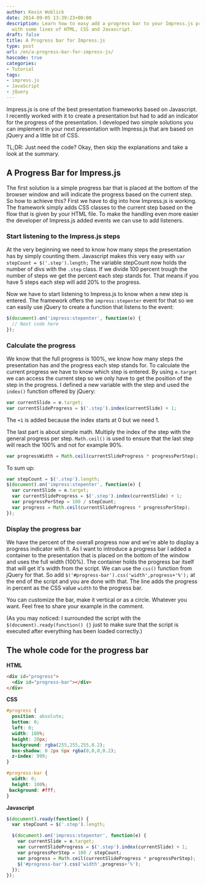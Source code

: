 ```yaml
---
author: Kevin Woblick
date: 2014-09-05 13:39:23+00:00
description: Learn how to easy add a progress bar to your Impress.js presentation
  with some lines of HTML, CSS and Javascript.
draft: false
title: A Progress bar for Impress.js
type: post
url: /en/a-progress-bar-for-impress-js/
hascode: true
categories:
- Tutorial
tags:
- impress.js
- JavaScript
- jQuery
---
```


Impress.js is one of the best presentation frameworks based on Javascript. I recently worked with it to create a presentation but had to add an indicator for the progress of the presentation. I developed two simple solutions you can implement in your next presentation with Impress.js that are based on jQuery and a little bit of CSS.

TL;DR: Just need the code? Okay, then skip the explanations and take a look at the summary.


## A Progress Bar for Impress.js

The first solution is a simple progress bar that is placed at the bottom of the browser window and will indicate the progress based on the current step. So how to achieve this? First we have to dig into how Impress.js is working.
The framework simply adds CSS classes to the current step based on the flow that is given by your HTML file. To make the handling even more easier the developer of Impress.js added events we can use to add listeners.


### Start listening to the Impress.js steps

At the very beginning we need to know how many steps the presentation has by simply counting them. Javascript makes this very easy with `var stepCount = $('.step').length;`
The variable stepCount now holds the number of divs with the `.step` class.
If we divide 100 percent trough the number of steps we get the percent each step stands for. That means if you have 5 steps each step will add 20% to the progress.

Now we have to start listening to Impress.js to know when a new step is entered. The framework offers the `impress:stepenter` event for that so we can easily use jQuery to create a function that listens to the event:

```javascript
$(document).on('impress:stepenter', function(e) {
  // Next code here
});
```


### Calculate the progress

We know that the full progress is 100%, we know how many steps the presentation has and the progress each step stands for. To calculate the current progress we have to know which step is entered.
By using `e.target` we can access the current step so we only have to get the position of the step in the progress.
I defined a new variable with the step and used the `index()` function offered by jQuery:

```javascript
var currentSlide = e.target;
var currentSlideProgress = $('.step').index(currentSlide) + 1;
```

The `+1` is added because the index starts at 0 but we need 1.

The last part is about simple math. Multiply the index of the step with the general progress per step. `Math.ceil()` is used to ensure that the last step will reach the 100% and not for example 90%.

```javascript
var progressWidth = Math.ceil(currentSlideProgress * progressPerStep);
```

To sum up:

```javascript
var stepCount = $('.step').length;
$(document).on('impress:stepenter', function(e) {
  var currentSlide = e.target;
  var currentSlideProgress = $('.step').index(currentSlide) + 1;
  var progressPerStep = 100 / stepCount;
  var progress = Math.ceil(currentSlideProgress * progressPerStep);
});
```


### Display the progress bar

We have the percent of the overall progress now and we're able to display a progress indicator with it.
As I want to introduce a progress bar I added a container to the presentation that is placed on the bottom of the window and uses the full width (100%).
The container holds the progress bar itself that will get it's width from the script. We can use the `css()` function from jQuery for that.
So add `$('#progress-bar').css('width',progress+'%');` at the end of the script and you are done with that. The line adds the progress in percent as the CSS value `width` to the progress bar.

You can customize the bar, make it vertical or as a circle. Whatever you want.
Feel free to share your example in the comment.

(As you may noticed: I surrounded the script with the `$(document).ready(function() {}` just to make sure that the script is executed after everything has been loaded correctly.)


## The whole code for the progress bar

**HTML**

```html
<div id="progress">
  <div id="progress-bar"></div>
</div>
```

**CSS**

```css
#progress {
  position: absolute;
  bottom: 0;
  left: 0;
  width: 100%;
  height: 20px;
  background: rgba(255,255,255,0.2);
  box-shadow: 0 2px 6px rgba(0,0,0,0.2);
  z-index: 999;
}

#progress-bar {
  width: 0;
  height: 100%;
 background: #fff;
}
```


**Javascript**

```javascript
$(document).ready(function() {
  var stepCount = $('.step').length;

  $(document).on('impress:stepenter', function(e) {
    var currentSlide = e.target;
    var currentSlideProgress = $('.step').index(currentSlide) + 1;
    var progressPerStep = 100 / stepCount;
    var progress = Math.ceil(currentSlideProgress * progressPerStep);
    $('#progress-bar').css('width',progress+'%');
  });
});
```
